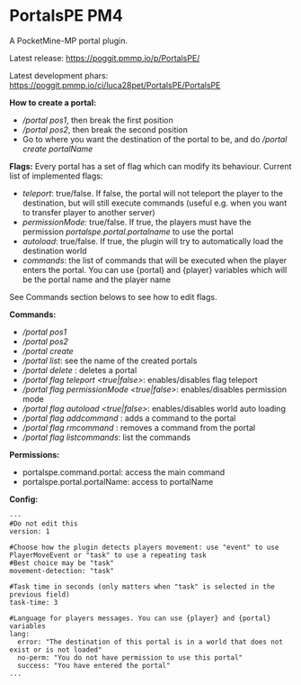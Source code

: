 # PortalsPE PM4
A PocketMine-MP portal plugin.

Latest release: https://poggit.pmmp.io/p/PortalsPE/

Latest development phars: https://poggit.pmmp.io/ci/luca28pet/PortalsPE/PortalsPE

**How to create a portal:**
- _/portal pos1_, then break the first position
- _/portal pos2_, then break the second position
- Go to where you want the destination of the portal to be, and do _/portal create portalName_

**Flags:**
Every portal has a set of flag which can modify its behaviour.
Current list of implemented flags:
- _teleport_: true/false. If false, the portal will not teleport the player to the destination, but will still execute commands (useful e.g. when you want to transfer player to another server)
- _permissionMode:_ true/false. If true, the players must have the permission _portalspe.portal.portalname_ to use the portal
- _autoload_: true/false. If true, the plugin will try to automatically load the destination world
- _commands_: the list of commands that will be executed when the player enters the portal. You can use {portal} and {player} variables which will be the portal name and the player name

See Commands section belows to see how to edit flags.

**Commands:**
- _/portal pos1_
- _/portal pos2_
- _/portal create <portal name>_
- _/portal list_: see the name of the created portals
- _/portal delete <portal name>_: deletes a portal
- _/portal flag teleport <true|false>_: enables/disables flag teleport
- _/portal flag permissionMode <true|false>_: enables/disables permission mode
- _/portal flag autoload <true|false>_: enables/disables world auto loading
- _/portal flag addcommand <a command>_: adds a command to the portal
- _/portal flag rmcommand <a command>_: removes a command from the portal
- _/portal flag listcommands_: list the commands

**Permissions:**
- portalspe.command.portal: access the main command
- portalspe.portal.portalName: access to portalName

**Config:**

```
---
#Do not edit this
version: 1

#Choose how the plugin detects players movement: use "event" to use PlayerMoveEvent or "task" to use a repeating task
#Best choice may be "task"
movement-detection: "task"

#Task time in seconds (only matters when "task" is selected in the previous field)
task-time: 3

#Language for players messages. You can use {player} and {portal} variables
lang:
  error: "The destination of this portal is in a world that does not exist or is not loaded"
  no-perm: "You do not have permission to use this portal"
  success: "You have entered the portal"
...
```
